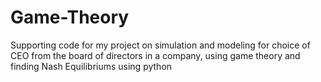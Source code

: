 # Game-Theory
Supporting code for my project on simulation and modeling for choice of CEO from the board of directors
in a company, using game theory and finding Nash Equilibriums using python
